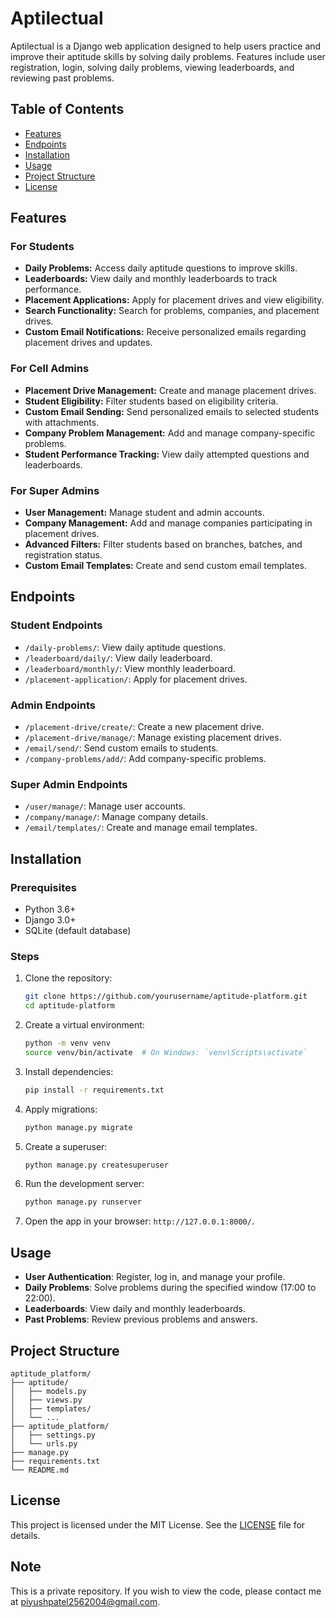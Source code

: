 # Aptilectual

Aptilectual is a Django web application designed to help users practice and improve their aptitude skills by solving daily problems. Features include user registration, login, solving daily problems, viewing leaderboards, and reviewing past problems.

## Table of Contents

- [Features](#features)
- [Endpoints](#endpoints)
- [Installation](#installation)
- [Usage](#usage)
- [Project Structure](#project-structure)
- [License](#license)

## Features

### For Students

- **Daily Problems:** Access daily aptitude questions to improve skills.
- **Leaderboards:** View daily and monthly leaderboards to track performance.
- **Placement Applications:** Apply for placement drives and view eligibility.
- **Search Functionality:** Search for problems, companies, and placement drives.
- **Custom Email Notifications:** Receive personalized emails regarding placement drives and updates.

### For Cell Admins

- **Placement Drive Management:** Create and manage placement drives.
- **Student Eligibility:** Filter students based on eligibility criteria.
- **Custom Email Sending:** Send personalized emails to selected students with attachments.
- **Company Problem Management:** Add and manage company-specific problems.
- **Student Performance Tracking:** View daily attempted questions and leaderboards.

### For Super Admins

- **User Management:** Manage student and admin accounts.
- **Company Management:** Add and manage companies participating in placement drives.
- **Advanced Filters:** Filter students based on branches, batches, and registration status.
- **Custom Email Templates:** Create and send custom email templates.

## Endpoints

### Student Endpoints

- `/daily-problems/`: View daily aptitude questions.
- `/leaderboard/daily/`: View daily leaderboard.
- `/leaderboard/monthly/`: View monthly leaderboard.
- `/placement-application/`: Apply for placement drives.

### Admin Endpoints

- `/placement-drive/create/`: Create a new placement drive.
- `/placement-drive/manage/`: Manage existing placement drives.
- `/email/send/`: Send custom emails to students.
- `/company-problems/add/`: Add company-specific problems.

### Super Admin Endpoints

- `/user/manage/`: Manage user accounts.
- `/company/manage/`: Manage company details.
- `/email/templates/`: Create and manage email templates.

## Installation

### Prerequisites

- Python 3.6+
- Django 3.0+
- SQLite (default database)

### Steps

1. Clone the repository:
   ```bash
   git clone https://github.com/yourusername/aptitude-platform.git
   cd aptitude-platform
   ```
2. Create a virtual environment:
   ```bash
   python -m venv venv
   source venv/bin/activate  # On Windows: `venv\Scripts\activate`
   ```
3. Install dependencies:
   ```bash
   pip install -r requirements.txt
   ```
4. Apply migrations:
   ```bash
   python manage.py migrate
   ```
5. Create a superuser:
   ```bash
   python manage.py createsuperuser
   ```
6. Run the development server:
   ```bash
   python manage.py runserver
   ```
7. Open the app in your browser: `http://127.0.0.1:8000/`.

## Usage

- **User Authentication**: Register, log in, and manage your profile.
- **Daily Problems**: Solve problems during the specified window (17:00 to 22:00).
- **Leaderboards**: View daily and monthly leaderboards.
- **Past Problems**: Review previous problems and answers.

## Project Structure

```
aptitude_platform/
├── aptitude/
│   ├── models.py
│   ├── views.py
│   ├── templates/
│   └── ...
├── aptitude_platform/
│   ├── settings.py
│   └── urls.py
├── manage.py
├── requirements.txt
└── README.md
```

## License

This project is licensed under the MIT License. See the [LICENSE](LICENSE) file for details.

## Note

This is a private repository. If you wish to view the code, please contact me at [piyushpatel2562004@gmail.com](mailto:piyushpatel2562004@gmail.com).
